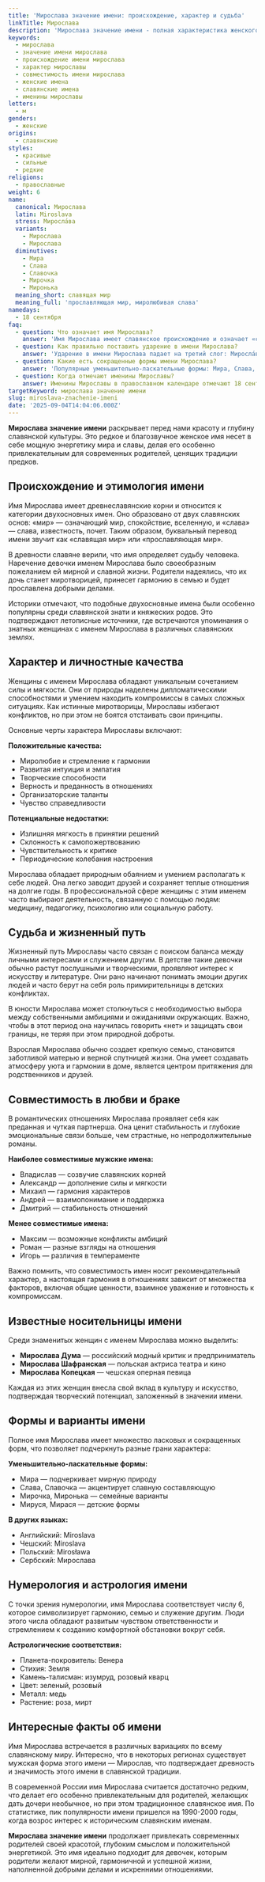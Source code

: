 ```yaml
---
title: 'Мирослава значение имени: происхождение, характер и судьба'
linkTitle: Мирослава
description: 'Мирослава значение имени - полная характеристика женского имени. Происхождение, характер, совместимость, именины и интересные факты о носительницах имени Мирослава.'
keywords:
  - мирослава
  - значение имени мирослава
  - происхождение имени мирослава
  - характер мирославы
  - совместимость имени мирослава
  - женские имена
  - славянские имена
  - именины мирославы
letters:
  - м
genders:
  - женские
origins:
  - славянские
styles:
  - красивые
  - сильные
  - редкие
religions:
  - православные
weight: 6
name:
  canonical: Мирослава
  latin: Miroslava
  stress: Миросла́ва
  variants:
    - Мирослава
    - Мирослава
  diminutives:
    - Мира
    - Слава
    - Славочка
    - Мирочка
    - Миронька
  meaning_short: славящая мир
  meaning_full: 'прославляющая мир, миролюбивая слава'
namedays:
  - 18 сентября
faq:
  - question: Что означает имя Мирослава?
    answer: 'Имя Мирослава имеет славянское происхождение и означает «славящая мир» или «прославляющая мир». Это двухосновное имя, состоящее из корней «мир» и «слава».'
  - question: Как правильно поставить ударение в имени Мирослава?
    answer: 'Ударение в имени Мирослава падает на третий слог: Миросла́ва.'
  - question: Какие есть сокращенные формы имени Мирослава?
    answer: 'Популярные уменьшительно-ласкательные формы: Мира, Слава, Славочка, Мирочка, Миронька, Мируся.'
  - question: Когда отмечают именины Мирославы?
    answer: Именины Мирославы в православном календаре отмечают 18 сентября в честь святой мученицы Мирославы.
targetKeyword: мирослава значение имени
slug: miroslava-znachenie-imeni
date: '2025-09-04T14:04:06.000Z'
---
```


**Мирослава значение имени** раскрывает перед нами красоту и глубину славянской культуры. Это редкое и благозвучное женское имя несет в себе мощную энергетику мира и славы, делая его особенно привлекательным для современных родителей, ценящих традиции предков.

## Происхождение и этимология имени

Имя Мирослава имеет древнеславянские корни и относится к категории двухосновных имен. Оно образовано от двух славянских основ: «мир» — означающий мир, спокойствие, вселенную, и «слава» — слава, известность, почет. Таким образом, буквальный перевод имени звучит как «славящая мир» или «прославляющая мир».

В древности славяне верили, что имя определяет судьбу человека. Наречение девочки именем Мирослава было своеобразным пожеланием ей мирной и славной жизни. Родители надеялись, что их дочь станет миротворицей, принесет гармонию в семью и будет прославлена добрыми делами.

Историки отмечают, что подобные двухосновные имена были особенно популярны среди славянской знати и княжеских родов. Это подтверждают летописные источники, где встречаются упоминания о знатных женщинах с именем Мирослава в различных славянских землях.

## Характер и личностные качества

Женщины с именем Мирослава обладают уникальным сочетанием силы и мягкости. Они от природы наделены дипломатическими способностями и умением находить компромиссы в самых сложных ситуациях. Как истинные миротворицы, Мирославы избегают конфликтов, но при этом не боятся отстаивать свои принципы.

Основные черты характера Мирославы включают:

**Положительные качества:**

- Миролюбие и стремление к гармонии
- Развитая интуиция и эмпатия
- Творческие способности
- Верность и преданность в отношениях
- Организаторские таланты
- Чувство справедливости

**Потенциальные недостатки:**

- Излишняя мягкость в принятии решений
- Склонность к самопожертвованию
- Чувствительность к критике
- Периодические колебания настроения

Мирослава обладает природным обаянием и умением располагать к себе людей. Она легко заводит друзей и сохраняет теплые отношения на долгие годы. В профессиональной сфере женщины с этим именем часто выбирают деятельность, связанную с помощью людям: медицину, педагогику, психологию или социальную работу.

## Судьба и жизненный путь

Жизненный путь Мирославы часто связан с поиском баланса между личными интересами и служением другим. В детстве такие девочки обычно растут послушными и творческими, проявляют интерес к искусству и литературе. Они рано начинают понимать эмоции других людей и часто берут на себя роль примирительницы в детских конфликтах.

В юности Мирослава может столкнуться с необходимостью выбора между собственными амбициями и ожиданиями окружающих. Важно, чтобы в этот период она научилась говорить «нет» и защищать свои границы, не теряя при этом природной доброты.

Взрослая Мирослава обычно создает крепкую семью, становится заботливой матерью и верной спутницей жизни. Она умеет создавать атмосферу уюта и гармонии в доме, является центром притяжения для родственников и друзей.

## Совместимость в любви и браке

В романтических отношениях Мирослава проявляет себя как преданная и чуткая партнерша. Она ценит стабильность и глубокие эмоциональные связи больше, чем страстные, но непродолжительные романы.

**Наиболее совместимые мужские имена:**

- Владислав — созвучие славянских корней
- Александр — дополнение силы и мягкости
- Михаил — гармония характеров
- Андрей — взаимопонимание и поддержка
- Дмитрий — стабильность отношений

**Менее совместимые имена:**

- Максим — возможные конфликты амбиций
- Роман — разные взгляды на отношения
- Игорь — различия в темпераменте

Важно помнить, что совместимость имен носит рекомендательный характер, а настоящая гармония в отношениях зависит от множества факторов, включая общие ценности, взаимное уважение и готовность к компромиссам.

## Известные носительницы имени

Среди знаменитых женщин с именем Мирослава можно выделить:

- **Мирослава Дума** — российский модный критик и предприниматель
- **Мирослава Шафранская** — польская актриса театра и кино
- **Мирослава Копецкая** — чешская оперная певица

Каждая из этих женщин внесла свой вклад в культуру и искусство, подтверждая творческий потенциал, заложенный в значении имени.

## Формы и варианты имени

Полное имя Мирослава имеет множество ласковых и сокращенных форм, что позволяет подчеркнуть разные грани характера:

**Уменьшительно-ласкательные формы:**

- Мира — подчеркивает мирную природу
- Слава, Славочка — акцентирует славную составляющую
- Мирочка, Миронька — семейные варианты
- Мируся, Мирася — детские формы

**В других языках:**

- Английский: Miroslava
- Чешский: Miroslava
- Польский: Mirosława
- Сербский: Мирослава

## Нумерология и астрология имени

С точки зрения нумерологии, имя Мирослава соответствует числу 6, которое символизирует гармонию, семью и служение другим. Люди этого числа обладают развитым чувством ответственности и стремлением к созданию комфортной обстановки вокруг себя.

**Астрологические соответствия:**

- Планета-покровитель: Венера
- Стихия: Земля
- Камень-талисман: изумруд, розовый кварц
- Цвет: зеленый, розовый
- Металл: медь
- Растение: роза, мирт

## Интересные факты об имени

Имя Мирослава встречается в различных вариациях по всему славянскому миру. Интересно, что в некоторых регионах существует мужская форма этого имени — Мирослав, что подтверждает древность и значимость этого имени в славянской традиции.

В современной России имя Мирослава считается достаточно редким, что делает его особенно привлекательным для родителей, желающих дать дочери необычное, но при этом традиционное славянское имя. По статистике, пик популярности имени пришелся на 1990-2000 годы, когда возрос интерес к историческим славянским именам.

**Мирослава значение имени** продолжает привлекать современных родителей своей красотой, глубоким смыслом и положительной энергетикой. Это имя идеально подходит для девочек, которым родители желают мирной, гармоничной и успешной жизни, наполненной добрыми делами и искренними отношениями.
